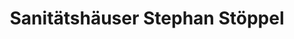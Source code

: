 ---
title: "Sanitätshäuser Stephan Stöppel"
url: /hannover/sanitaetshaeuser-stephan-stoeppel/
shop: Sanitätshaus
---